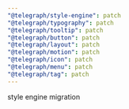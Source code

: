 ```yaml
---
"@telegraph/style-engine": patch
"@telegraph/typography": patch
"@telegraph/tooltip": patch
"@telegraph/button": patch
"@telegraph/layout": patch
"@telegraph/motion": patch
"@telegraph/icon": patch
"@telegraph/menu": patch
"@telegraph/tag": patch
---
```


style engine migration
